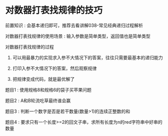 # 对数器打表找规律的技巧

前置知识 : 会基本递归即可，推荐去看讲解038-常见经典递归过程解析

对数器打表找规律的使用场景 : 输入参数是简单类型，返回值也是简单类型

对数器打表找规律的过程

1) 可以用最暴力的实现求入参不大情况下的答案，往往只需要最基本的递归能力

2) 打印入参不大情况下的答案，然后观察规律

3) 把规律变成代码，就是最优解了

题目1 : 使用规格8和规格6的袋子买苹果问题

题目2 : A和B轮流吃草最终谁会赢

题目3 : 判断一个数字是否是若干数量(数量>1)的连续正整数的和

题目4 : 要求只有一个长度>=2的回文子串，求所有长度为n的red字符串中好串的数量

